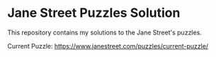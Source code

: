 # Jane Street Puzzles Solution
This repository contains my solutions to the Jane Street's puzzles.

Current Puzzle: https://www.janestreet.com/puzzles/current-puzzle/
